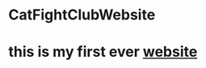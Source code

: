 # CatFightClubWebsite
<h1> this is my first ever <a href="https://schatzsuche.github.io/CatFightClub/">website</a></a> </h1>
